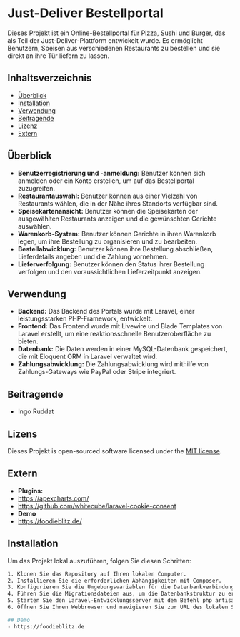 # Just-Deliver Bestellportal

Dieses Projekt ist ein Online-Bestellportal für Pizza, Sushi und Burger, das als Teil der Just-Deliver-Plattform entwickelt wurde. Es ermöglicht Benutzern, Speisen aus verschiedenen Restaurants zu bestellen und sie direkt an ihre Tür liefern zu lassen.

## Inhaltsverzeichnis

- [Überblick](#überblick)
- [Installation](#installation)
- [Verwendung](#verwendung)
- [Beitragende](#beitragende)
- [Lizenz](#lizenz)
- [Extern](#extern)
## Überblick

- <strong>Benutzerregistrierung und -anmeldung:</strong> Benutzer können sich anmelden oder ein Konto erstellen, um auf das Bestellportal zuzugreifen.
- <strong>Restaurantauswahl:</strong> Benutzer können aus einer Vielzahl von Restaurants wählen, die in der Nähe ihres Standorts verfügbar sind.
- <strong>Speisekartenansicht:</strong> Benutzer können die Speisekarten der ausgewählten Restaurants anzeigen und die gewünschten Gerichte auswählen.
- <strong>Warenkorb-System:</strong> Benutzer können Gerichte in ihren Warenkorb legen, um ihre Bestellung zu organisieren und zu bearbeiten.
- <strong>Bestellabwicklung:</strong> Benutzer können ihre Bestellung abschließen, Lieferdetails angeben und die Zahlung vornehmen.
- <strong>Lieferverfolgung:</strong> Benutzer können den Status ihrer Bestellung verfolgen und den voraussichtlichen Lieferzeitpunkt anzeigen.

## Verwendung

- <strong>Backend:</strong> Das Backend des Portals wurde mit Laravel, einer leistungsstarken PHP-Framework, entwickelt.
- <strong>Frontend:</strong> Das Frontend wurde mit Livewire und Blade Templates von Laravel erstellt, um eine reaktionsschnelle Benutzeroberfläche zu bieten.
- <strong>Datenbank:</strong> Die Daten werden in einer MySQL-Datenbank gespeichert, die mit Eloquent ORM in Laravel verwaltet wird.
- <strong>Zahlungsabwicklung:</strong> Die Zahlungsabwicklung wird mithilfe von Zahlungs-Gateways wie PayPal oder Stripe integriert.

## Beitragende

- Ingo Ruddat

## Lizens

Dieses Projekt is open-sourced software licensed under the [MIT license](https://opensource.org/licenses/MIT).


## Extern

- <strong>Plugins:</strong>
- https://apexcharts.com/
- https://github.com/whitecube/laravel-cookie-consent
- <strong>Demo</strong>
- https://foodieblitz.de/

## Installation

</strong>Um das Projekt lokal auszuführen, folgen Sie diesen Schritten:</strong>

```bash
1. Klonen Sie das Repository auf Ihren lokalen Computer.
2. Installieren Sie die erforderlichen Abhängigkeiten mit Composer.
3. Konfigurieren Sie die Umgebungsvariablen für die Datenbankverbindung und andere erforderliche Einstellungen.
4. Führen Sie die Migrationsdateien aus, um die Datenbankstruktur zu erstellen.
5. Starten Sie den Laravel-Entwicklungsserver mit dem Befehl php artisan serve.
6. Öffnen Sie Ihren Webbrowser und navigieren Sie zur URL des lokalen Servers, um auf das Bestellportal zuzugreifen

## Demo
- https://foodieblitz.de
